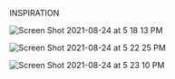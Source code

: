 INSPIRATION

![Screen Shot 2021-08-24 at 5 18 13 PM](https://user-images.githubusercontent.com/78389005/130702381-a27e8abe-cef6-4faf-8907-9266755ef13e.png)

![Screen Shot 2021-08-24 at 5 22 25 PM](https://user-images.githubusercontent.com/78389005/130702438-0a5edf95-ccee-425d-8335-6986702812f6.png)

![Screen Shot 2021-08-24 at 5 23 10 PM](https://user-images.githubusercontent.com/78389005/130702484-2b658933-dc00-4d7b-9e49-f9d6cf35d43d.png)



